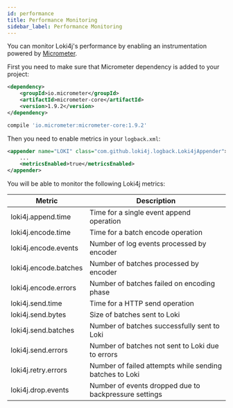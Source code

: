 ```yaml
---
id: performance
title: Performance Monitoring
sidebar_label: Performance Monitoring
---
```


You can monitor Loki4j's performance by enabling an instrumentation powered by [Micrometer](https://micrometer.io/).

First you need to make sure that Micrometer dependency is added to your project:

<!--DOCUSAURUS_CODE_TABS-->
<!--Maven-->

```xml
<dependency>
    <groupId>io.micrometer</groupId>
    <artifactId>micrometer-core</artifactId>
    <version>1.9.2</version>
</dependency>
```

<!--Gradle-->

```groovy
compile 'io.micrometer:micrometer-core:1.9.2'
```
<!--END_DOCUSAURUS_CODE_TABS-->

Then you need to enable metrics in your `logback.xml`:

```xml
<appender name="LOKI" class="com.github.loki4j.logback.Loki4jAppender">
    ...
    <metricsEnabled>true</metricsEnabled>
</appender>
```

You will be able to monitor the following Loki4j metrics:

Metric|Description
-------|-------
loki4j.append.time|Time for a single event append operation
loki4j.encode.time|Time for a batch encode operation
loki4j.encode.events|Number of log events processed by encoder
loki4j.encode.batches|Number of batches processed by encoder
loki4j.encode.errors|Number of batches failed on encoding phase
loki4j.send.time|Time for a HTTP send operation
loki4j.send.bytes|Size of batches sent to Loki
loki4j.send.batches|Number of batches successfully sent to Loki
loki4j.send.errors|Number of batches not sent to Loki due to errors
loki4j.retry.errors|Number of failed attempts while sending batches to Loki
loki4j.drop.events|Number of events dropped due to backpressure settings
